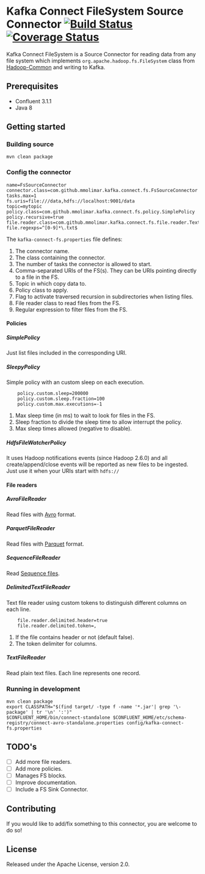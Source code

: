 # Kafka Connect FileSystem Source Connector [![Build Status](https://travis-ci.org/mmolimar/kafka-connect-fs.svg?branch=master)](https://travis-ci.org/mmolimar/kafka-connect-fs)[![Coverage Status](https://coveralls.io/repos/github/mmolimar/kafka-connect-fs/badge.svg?branch=master)](https://coveralls.io/github/mmolimar/kafka-connect-fs?branch=master)

Kafka Connect FileSystem is a Source Connector for reading data from any file system which implements 
``org.apache.hadoop.fs.FileSystem`` class from [Hadoop-Common](https://github.com/apache/hadoop-common) and writing to Kafka.

## Prerequisites

- Confluent 3.1.1
- Java 8

## Getting started

### Building source ###
    mvn clean package

### Config the connector ###
    name=FsSourceConnector
    connector.class=com.github.mmolimar.kafka.connect.fs.FsSourceConnector
    tasks.max=1
    fs.uris=file:///data,hdfs://localhost:9001/data
    topic=mytopic
    policy.class=com.github.mmolimar.kafka.connect.fs.policy.SimplePolicy
    policy.recursive=true
    file.reader.class=com.github.mmolimar.kafka.connect.fs.file.reader.TextFileReader
    file.regexps=^[0-9]*\.txt$
The ``kafka-connect-fs.properties`` file defines:

1. The connector name.
2. The class containing the connector.
3. The number of tasks the connector is allowed to start.
4. Comma-separated URIs of the FS(s). They can be URIs pointing directly to a file in the FS.
5. Topic in which copy data to.
6. Policy class to apply.
7. Flag to activate traversed recursion in subdirectories when listing files.
8. File reader class to read files from the FS.
9. Regular expression to filter files from the FS.

#### Policies ####

##### SimplePolicy #####

Just list files included in the corresponding URI.

##### SleepyPolicy #####

Simple policy with an custom sleep on each execution.

```
    policy.custom.sleep=200000
    policy.custom.sleep.fraction=100
    policy.custom.max.executions=-1
```
1. Max sleep time (in ms) to wait to look for files in the FS.
2. Sleep fraction to divide the sleep time to allow interrupt the policy.
3. Max sleep times allowed (negative to disable).

##### HdfsFileWatcherPolicy #####

It uses Hadoop notifications events (since Hadoop 2.6.0) and all create/append/close events will be reported as new files to be ingested.
Just use it when your URIs start with ``hdfs://``

#### File readers ####

##### AvroFileReader #####

Read files with [Avro](http://avro.apache.org/) format.

##### ParquetFileReader #####

Read files with [Parquet](https://parquet.apache.org/) format.

##### SequenceFileReader #####

Read [Sequence files](https://wiki.apache.org/hadoop/SequenceFile).

##### DelimitedTextFileReader #####

Text file reader using custom tokens to distinguish different columns on each line. 

```
    file.reader.delimited.header=true
    file.reader.delimited.token=,
```
1. If the file contains header or not (default false).
2. The token delimiter for columns.

##### TextFileReader #####

Read plain text files. Each line represents one record.

### Running in development ###
```
mvn clean package
export CLASSPATH="$(find target/ -type f -name '*.jar'| grep '\-package' | tr '\n' ':')"
$CONFLUENT_HOME/bin/connect-standalone $CONFLUENT_HOME/etc/schema-registry/connect-avro-standalone.properties config/kafka-connect-fs.properties
```

## TODO's

- [ ] Add more file readers.
- [ ] Add more policies.
- [ ] Manages FS blocks.
- [ ] Improve documentation.
- [ ] Include a FS Sink Connector.

## Contributing

If you would like to add/fix something to this connector, you are welcome to do so!

## License

Released under the Apache License, version 2.0.

